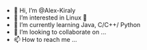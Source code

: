 - 👋 Hi, I’m @Alex-Kiraly
- 👀 I’m interested in Linux 🐧
- 🌱 I’m currently learning Java, C/C++/ Python
- 💞️ I’m looking to collaborate on ...
- 📫 How to reach me ...

<!---
Alex-Kiraly/Alex-Kiraly is a ✨ special ✨ repository because its `README.md` (this file) appears on your GitHub profile.
You can click the Preview link to take a look at your changes.
--->
